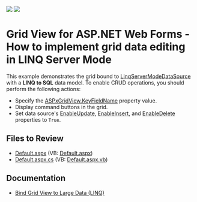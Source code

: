 <!-- default badges list -->
[![](https://img.shields.io/badge/Open_in_DevExpress_Support_Center-FF7200?style=flat-square&logo=DevExpress&logoColor=white)](https://supportcenter.devexpress.com/ticket/details/E2076)
[![](https://img.shields.io/badge/📖_How_to_use_DevExpress_Examples-e9f6fc?style=flat-square)](https://docs.devexpress.com/GeneralInformation/403183)
<!-- default badges end -->

# Grid View for ASP.NET Web Forms - How to implement grid data editing in LINQ Server Mode

This example demonstrates the grid bound to [LinqServerModeDataSource](https://docs.devexpress.com/AspNet/DevExpress.Data.Linq.LinqServerModeDataSource) with a **LINQ to SQL** data model. To enable CRUD operations, you should perform the following actions:

* Specify the [ASPxGridView.KeyFieldName](https://docs.devexpress.com/AspNet/DevExpress.Web.ASPxGridBase.KeyFieldName) property value.
* Display command buttons in the grid.
* Set data source's [EnableUpdate](https://docs.devexpress.com/AspNet/DevExpress.Data.Linq.LinqServerModeDataSource.EnableUpdate), [EnableInsert](https://docs.devexpress.com/AspNet/DevExpress.Data.Linq.LinqServerModeDataSource.EnableInsert), and [EnableDelete](https://docs.devexpress.com/AspNet/DevExpress.Data.Linq.LinqServerModeDataSource.EnableDelete) properties to `True`.

## Files to Review

* [Default.aspx](./CS/WebSite/Default.aspx) (VB: [Default.aspx](./VB/WebSite/Default.aspx))
* [Default.aspx.cs](./CS/WebSite/Default.aspx.cs) (VB: [Default.aspx.vb](./VB/WebSite/Default.aspx.vb))

## Documentation

* [Bind Grid View to Large Data (LINQ)](https://docs.devexpress.com/AspNet/4059/components/grid-view/concepts/bind-to-data/binding-to-large-data-database-server-mode/data-binding-to-large-data-via-linq)
